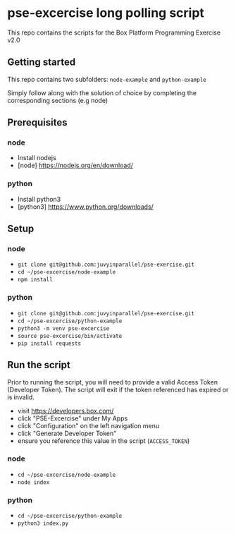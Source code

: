 # pse-excercise long polling script
This repo contains the scripts for the Box Platform Programming Exercise v2.0

## Getting started
This repo contains two subfolders:
`node-example` and `python-example`

Simply follow along with the solution of choice by completing the corresponding sections (e.g node)

## Prerequisites

### node
- Install nodejs
- [node] https://nodejs.org/en/download/

### python
- Install python3
- [python3] https://www.python.org/downloads/

## Setup

### node
- `git clone git@github.com:juvyinparallel/pse-exercise.git`
- `cd ~/pse-excercise/node-example`
- `npm install`

### python
- `git clone git@github.com:juvyinparallel/pse-exercise.git`
- `cd ~/pse-excercise/python-example`
- `python3 -m venv pse-excercise`
- `source pse-excercise/bin/activate`
- `pip install requests`

## Run the script
Prior to running the script, you will need to provide a valid Access Token (Developer Token). The script will exit if the token referenced has expired or is invalid.

- visit https://developers.box.com/
- click "PSE-Excercise" under My Apps
- click "Configuration" on the left navigation menu
- click "Generate Developer Token"
- ensure you reference this value in the script (`ACCESS_TOKEN`)

### node
- `cd ~/pse-excercise/node-example`
- `node index`

### python
- `cd ~/pse-excercise/python-example`
- `python3 index.py`
